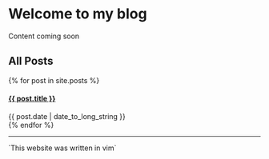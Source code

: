 # Welcome to my blog

Content coming soon

## All Posts
{% for post in site.posts %}
  <article>
    <h4>
      <a href="{{ post.url }}">
        {{ post.title }}
      </a>
    </h4>
    <time datetime="{{ post.date | date: "%Y-%m-%d" }}">{{ post.date | date_to_long_string }}</time>
  </article>
{% endfor %}




<br>
<hr>
`This website was written in vim`
